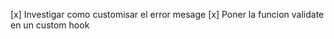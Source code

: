 <!-- 29//03/2022 -->
[x] Investigar como customisar el error mesage
[x] Poner la funcion validate en un custom hook 